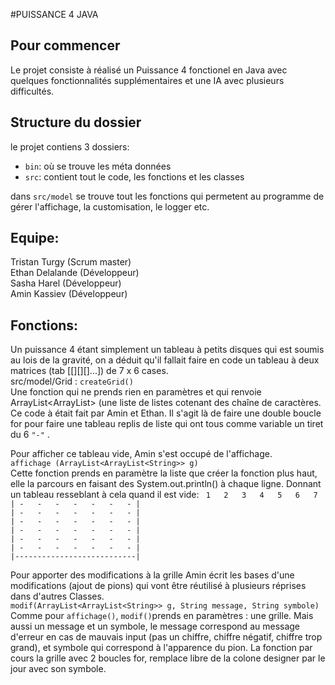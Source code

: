 #PUISSANCE 4 JAVA

## Pour commencer
Le projet consiste à réalisé un Puissance 4 fonctionel en Java avec quelques fonctionnalités supplémentaires et une IA avec plusieurs difficultés.

## Structure du dossier

le projet contiens 3 dossiers:
- `bin`: où se trouve les méta données 
- `src`: contient tout le code, les fonctions et les classes

dans `src/model` se trouve tout les fonctions qui permetent au programme de gérer l'affichage, la customisation, le logger etc.

## Equipe:

Tristan Turgy (Scrum master)<br>
Ethan Delalande (Développeur)<br>
Sasha Harel (Développeur)<br>
Amin Kassiev (Développeur)<br>

## Fonctions:

Un puissance 4 étant simplement un tableau à petits disques qui est soumis au lois de la gravité, on a déduit qu'il fallait faire en code un tableau à deux matrices (tab [[][][]...]) de 7 x 6 cases.<br>
src/model/Grid :      `createGrid()` <br>
Une fonction qui ne prends rien en paramètres et qui renvoie ArrayList<ArrayList<String>> (une liste de listes cotenant des chaîne de caractères. Ce code à était fait par Amin et Ethan. Il s'agit là de faire une double boucle for pour faire une tableau replis de liste qui ont tous comme variable un tiret du 6 
`"-"` .<br>
  

Pour afficher ce tableau vide, Amin s'est occupé de l'affichage.<br>
`affichage (ArrayList<ArrayList<String>> g)`<br>
Cette fonction prends en paramètre la liste que créer la fonction plus haut, elle la parcours en faisant des System.out.println() à chaque ligne. Donnant un tableau resseblant à cela quand il est vide:
`  1   2   3   4   5   6   7  ` <br>
`| -   -   -   -   -   -   - |` <br>
`| -   -   -   -   -   -   - |` <br>
`| -   -   -   -   -   -   - |` <br>
`| -   -   -   -   -   -   - |` <br>
`| -   -   -   -   -   -   - |` <br>
`| -   -   -   -   -   -   - |` <br>
`|---------------------------|` <br>

Pour apporter des modifications à la grille Amin écrit les bases d'une modifications (ajout de pions) qui vont être réutilisé à plusieurs réprises dans d'autres Classes. <br>
`modif(ArrayList<ArrayList<String>> g, String message, String symbole)`<br>
Comme pour `affichage()`, `modif()`prends en paramètres : une grille. Mais aussi un message et un symbole, le message correspond au message d'erreur en cas de mauvais input (pas un chiffre, chiffre négatif, chiffre trop grand), et symbole qui correspond à l'apparence du pion. La fonction par cours la grille avec 2 boucles for, remplace libre de la colone designer par le jour avec son symbole.

 
